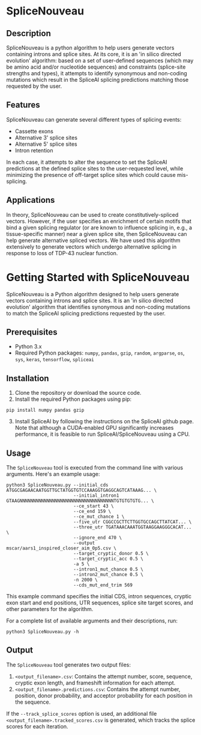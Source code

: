 # SpliceNouveau

## Description

SpliceNouveau is a python algorithm to help users generate vectors containing introns and splice sites. At its core, it is an 'in silico directed evolution' algorithm: based on a set of user-defined sequences (which may be amino acid and/or nucleotide sequences) and constraints (splice-site strengths and types), it attempts to identify synonymous and non-coding mutations which result in the SpliceAI splicing predictions matching those requested by the user.

## Features

SpliceNouveau can generate several different types of splicing events:
- Cassette exons
- Alternative 3' splice sites
- Alternative 5' splice sites
- Intron retention

In each case, it attempts to alter the sequence to set the SpliceAI predictions at the defined splice sites to the user-requested level, while minimizing the presence of off-target splice sites which could cause mis-splicing.

## Applications

In theory, SpliceNouveau can be used to create constitutively-spliced vectors. However, if the user specifies an enrichment of certain motifs that bind a given splicing regulator (or are known to influence splicing in, e.g., a tissue-specific manner) near a given splice site, then SpliceNouveau can help generate alternative spliced vectors. We have used this algorithm extensively to generate vectors which undergo alternative splicing in response to loss of TDP-43 nuclear function.

# Getting Started with SpliceNouveau

SpliceNouveau is a Python algorithm designed to help users generate vectors containing introns and splice sites. It is an 'in silico directed evolution' algorithm that identifies synonymous and non-coding mutations to match the SpliceAI splicing predictions requested by the user.

## Prerequisites

- Python 3.x
- Required Python packages: `numpy`, `pandas`, `gzip`, `random`, `argparse`, `os`, `sys`, `keras`, `tensorflow`, `spliceai`

## Installation

1. Clone the repository or download the source code.
2. Install the required Python packages using pip:

```
pip install numpy pandas gzip
```

3. Install SpliceAI by following the instructions on the SpliceAI github page. Note that although a CUDA-enabled GPU significantly increases performance, it is feasible to run SpliceAI/SpliceNouveau using a CPU. 

## Usage

The `SpliceNouveau` tool is executed from the command line with various arguments. Here's an example usage:

```
python3 SpliceNouveau.py --initial_cds ATGGCGAGAACAATGGTTGCTATGGTGTCCAAAGGTGAGGCAGTCATAAAG... \
                         --initial_intron1 GTAAGNNNNNNNNNNNNNNNNNNNNNNNNNNNNNNNNNNNTGTGTGTGTG... \
                         --ce_start 43 \
                         --ce_end 159 \
                         --ce_mut_chance 1 \
                         --five_utr CGGCCGCTTCTTGGTGCCAGCTTATCAT... \
                         --three_utr TGATAAACAAATGGTAAGGAAGGGCACAT... \
                         --ignore_end 470 \
                         --output mscar/aars1_inspired_closer_aim_0p5.csv \
                         --target_cryptic_donor 0.5 \
                         --target_cryptic_acc 0.5 \
                         -a 5 \
                         --intron1_mut_chance 0.5 \
                         --intron2_mut_chance 0.5 \
                         -n 2000 \
                         --cds_mut_end_trim 569
```

This example command specifies the initial CDS, intron sequences, cryptic exon start and end positions, UTR sequences, splice site target scores, and other parameters for the algorithm.

For a complete list of available arguments and their descriptions, run:

```
python3 SpliceNouveau.py -h
```

## Output

The `SpliceNouveau` tool generates two output files:

1. `<output_filename>.csv`: Contains the attempt number, score, sequence, cryptic exon length, and frameshift information for each attempt.
2. `<output_filename>.predictions.csv`: Contains the attempt number, position, donor probability, and acceptor probability for each position in the sequence.

If the `--track_splice_scores` option is used, an additional file `<output_filename>.tracked_scores.csv` is generated, which tracks the splice scores for each iteration.
